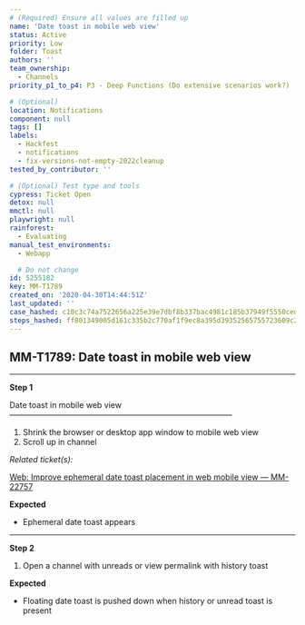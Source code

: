 ```yaml
---
# (Required) Ensure all values are filled up
name: 'Date toast in mobile web view'
status: Active
priority: Low
folder: Toast
authors: ''
team_ownership:
  - Channels
priority_p1_to_p4: P3 - Deep Functions (Do extensive scenarios work?)

# (Optional)
location: Notifications
component: null
tags: []
labels:
  - Hackfest
  - notifications
  - fix-versions-not-empty-2022cleanup
tested_by_contributor: ''

# (Optional) Test type and tools
cypress: Ticket Open
detox: null
mmctl: null
playwright: null
rainforest:
  - Evaluating
manual_test_environments:
  - Webapp

  # Do not change
id: 5255182
key: MM-T1789
created_on: '2020-04-30T14:44:51Z'
last_updated: ''
case_hashed: c10c3c74a7522656a225e39e7dbf8b337bac4981c185b37949f5550ced778a487cb94279791fecf45d948a9f7ccdaf13
steps_hashed: ff801349005d161c335b2c770af1f9ec8a395d39352565755723609c2f6fa1a06720881d85690c1af1660d92ba3cd26c
---
```


<!-- (Auto-generated) Based on frontmatter's "key" and "name" -->

## MM-T1789: Date toast in mobile web view

---

**Step 1**

Date toast in mobile web view\
————————————————————————————

1. Shrink the browser or desktop app window to mobile web view
2. Scroll up in channel

_Related ticket(s):_

[Web: Improve ephemeral date toast placement in web mobile view — MM-22757](https://mattermost.atlassian.net/browse/MM-22757)

**Expected**

- Ephemeral date toast appears

---

**Step 2**

1. Open a channel with unreads or view permalink with history toast

**Expected**

- Floating date toast is pushed down when history or unread toast is present

